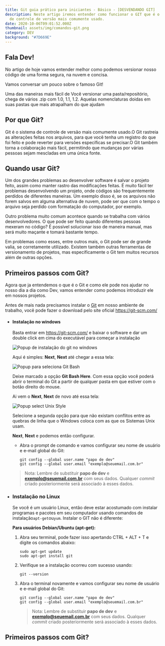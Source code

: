 ```yaml
---
title: Git guia prático para iniciantes - Básico - [DESVENDANDO GIT]
description: Neste artigo iremos entender como funcionar o GIT que é o sistema
  de controle de versão mais comumente usado.
date: 2020-10-06T09:01:52.000Z
thumbnail: assets/img/comandos-git.png
category: DEV
background: "#7D669E"
---
```

## Fala Dev!

No artigo de hoje vamos entender melhor como podemos versionar nosso código de uma forma segura, na nuvem e concisa.

Vamos conversar um pouco sobre o famoso Git!

Uma das maneiras mais fácil de Você versionar uma pasta/repositório, chega de vários .zip com 1.0, 1.1, 1.2. Aquelas nomenclaturas doidas em suas pastas que mais atrapalham do que ajudam

## Por que Git?

Git é o sistema de controle de versão mais comumente usado.O Git rastreia as alterações feitas nos arquivos, para que você tenha um registro do que foi feito e pode reverter para versões específicas se precisar.O Git também torna a colaboração mais fácil, permitindo que mudanças por várias pessoas sejam mescladas em uma única fonte.

## Quando usar Git?

Um dos grandes problemas ao desenvolver software é salvar o projeto feito, assim como manter rastro das modificações feitas. É muito fácil ter problemas desenvolvendo um projeto, onde códigos são frequentemente perdidos de diferentes maneiras. Um exemplo disso é, se os arquivos não forem salvos em alguma alternativa de nuvem, pode ser que com o tempo o arquivo seja perdido com formatação do computador, por exemplo.

Outro problema muito comum acontece quando se trabalha com vários desenvolvedores. O que pode ser feito quando diferentes pessoas mexeram no código? É possível solucionar isso de maneira manual, mas será muito maçante e tomará bastante tempo.

Em problemas como esses, entre outros mais, o Git pode ser de grande valia, se corretamente utilizado. Existem também outras ferramentas de versionamento de projetos, mas especificamente o Git tem muitos recursos além de outras opções.

## Primeiros passos com Git?

Agora que ja entendemos o que é o Git e como ele pode nos ajudar no nosso dia a dia como Dev, vamos entender como podemos introduzir ele em nossos projetos.

Antes de mais nada precisamos instalar o [Git](https://git-scm.com/) em nosso ambiente de trabalho, você pode fazer o download pelo site oficial <https://git-scm.com/> 

* #### Instalação no windows

  Basta entrar em <https://git-scm.com/>  e baixar o software e dar um double click em cima do executável para começar a instalação

  ![Popup de instalação do git no windows](assets/img/instalacao-git-windows.png "Intalação do git no windows")

  Aqui é simples: **Next**, **Next** até chegar a essa tela:

  ![Popup para seleciona Git Bash](assets/img/git-bash-here.png "Git Bash Here")

  Deixe marcado a opção **Git Bash Here**. Com essa opção você poderá abrir o terminal do Git a partir de qualquer pasta em que estiver com o botão direito do mouse.

  Ai vem o **Next**, **Next** de novo até essa tela:

  ![Popup select Unix Style](assets/img/unix-style-git-windows.png "Unix Style")

  Selecione a segunda opção para que não existam conflitos entre as quebras de linha que o Windows coloca com as que os Sistemas Unix usam.

  **Next**, **Next** e podemos então configurar.

  * Abra o prompt de comando e vamos configurar seu nome de usuário e e-mail global do Git:

    ```shell
    git config --global user.name "papo de dev"
    git config --global user.email "exemplo@seuemail.com.br"
    ```

  > Nota: Lembre de substituir **papo de dev** e **exemplo@seuemail.com.br** com seus dados. Qualquer *commit* criado posteriormente será associado à esses dados.
* ### Instalação no Linux

  Se você é um usuário Linux, então deve estar acostumado com instalar programas e pacotes em seu computador usando comandos de instalação`apt-get`ou`yum`. Instalar o GIT não é diferente:

  **Para usuários Debian/Ubuntu (apt-get):**

  1. Abra seu terminal, pode fazer isso apertando CTRL + ALT + T e digite os comandos abaixo:

     ```shell
     sudo apt-get update 
     sudo apt-get install git
     ```
  2. Verifique se a instalação ocorreu com sucesso usando:

     ```shell
     git --version
     ```
  3. Abra o terminal novamente e vamos configurar seu nome de usuário e e-mail global do Git:

     ```shell
     git config --global user.name "papo de dev"
     git config --global user.email "exemplo@seuemail.com.br"
     ```

     > Nota: Lembre de substituir **papo de dev** e **exemplo@seuemail.com.br** com seus dados. Qualquer *commit* criado posteriormente será associado à esses dados.

## Primeiros passos com Git?